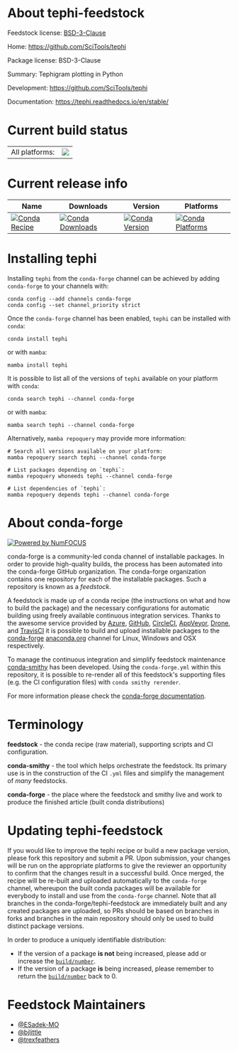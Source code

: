 About tephi-feedstock
=====================

Feedstock license: [BSD-3-Clause](https://github.com/conda-forge/tephi-feedstock/blob/main/LICENSE.txt)

Home: https://github.com/SciTools/tephi

Package license: BSD-3-Clause

Summary: Tephigram plotting in Python

Development: https://github.com/SciTools/tephi

Documentation: https://tephi.readthedocs.io/en/stable/

Current build status
====================


<table><tr><td>All platforms:</td>
    <td>
      <a href="https://dev.azure.com/conda-forge/feedstock-builds/_build/latest?definitionId=9875&branchName=main">
        <img src="https://dev.azure.com/conda-forge/feedstock-builds/_apis/build/status/tephi-feedstock?branchName=main">
      </a>
    </td>
  </tr>
</table>

Current release info
====================

| Name | Downloads | Version | Platforms |
| --- | --- | --- | --- |
| [![Conda Recipe](https://img.shields.io/badge/recipe-tephi-green.svg)](https://anaconda.org/conda-forge/tephi) | [![Conda Downloads](https://img.shields.io/conda/dn/conda-forge/tephi.svg)](https://anaconda.org/conda-forge/tephi) | [![Conda Version](https://img.shields.io/conda/vn/conda-forge/tephi.svg)](https://anaconda.org/conda-forge/tephi) | [![Conda Platforms](https://img.shields.io/conda/pn/conda-forge/tephi.svg)](https://anaconda.org/conda-forge/tephi) |

Installing tephi
================

Installing `tephi` from the `conda-forge` channel can be achieved by adding `conda-forge` to your channels with:

```
conda config --add channels conda-forge
conda config --set channel_priority strict
```

Once the `conda-forge` channel has been enabled, `tephi` can be installed with `conda`:

```
conda install tephi
```

or with `mamba`:

```
mamba install tephi
```

It is possible to list all of the versions of `tephi` available on your platform with `conda`:

```
conda search tephi --channel conda-forge
```

or with `mamba`:

```
mamba search tephi --channel conda-forge
```

Alternatively, `mamba repoquery` may provide more information:

```
# Search all versions available on your platform:
mamba repoquery search tephi --channel conda-forge

# List packages depending on `tephi`:
mamba repoquery whoneeds tephi --channel conda-forge

# List dependencies of `tephi`:
mamba repoquery depends tephi --channel conda-forge
```


About conda-forge
=================

[![Powered by
NumFOCUS](https://img.shields.io/badge/powered%20by-NumFOCUS-orange.svg?style=flat&colorA=E1523D&colorB=007D8A)](https://numfocus.org)

conda-forge is a community-led conda channel of installable packages.
In order to provide high-quality builds, the process has been automated into the
conda-forge GitHub organization. The conda-forge organization contains one repository
for each of the installable packages. Such a repository is known as a *feedstock*.

A feedstock is made up of a conda recipe (the instructions on what and how to build
the package) and the necessary configurations for automatic building using freely
available continuous integration services. Thanks to the awesome service provided by
[Azure](https://azure.microsoft.com/en-us/services/devops/), [GitHub](https://github.com/),
[CircleCI](https://circleci.com/), [AppVeyor](https://www.appveyor.com/),
[Drone](https://cloud.drone.io/welcome), and [TravisCI](https://travis-ci.com/)
it is possible to build and upload installable packages to the
[conda-forge](https://anaconda.org/conda-forge) [anaconda.org](https://anaconda.org/)
channel for Linux, Windows and OSX respectively.

To manage the continuous integration and simplify feedstock maintenance
[conda-smithy](https://github.com/conda-forge/conda-smithy) has been developed.
Using the ``conda-forge.yml`` within this repository, it is possible to re-render all of
this feedstock's supporting files (e.g. the CI configuration files) with ``conda smithy rerender``.

For more information please check the [conda-forge documentation](https://conda-forge.org/docs/).

Terminology
===========

**feedstock** - the conda recipe (raw material), supporting scripts and CI configuration.

**conda-smithy** - the tool which helps orchestrate the feedstock.
                   Its primary use is in the construction of the CI ``.yml`` files
                   and simplify the management of *many* feedstocks.

**conda-forge** - the place where the feedstock and smithy live and work to
                  produce the finished article (built conda distributions)


Updating tephi-feedstock
========================

If you would like to improve the tephi recipe or build a new
package version, please fork this repository and submit a PR. Upon submission,
your changes will be run on the appropriate platforms to give the reviewer an
opportunity to confirm that the changes result in a successful build. Once
merged, the recipe will be re-built and uploaded automatically to the
`conda-forge` channel, whereupon the built conda packages will be available for
everybody to install and use from the `conda-forge` channel.
Note that all branches in the conda-forge/tephi-feedstock are
immediately built and any created packages are uploaded, so PRs should be based
on branches in forks and branches in the main repository should only be used to
build distinct package versions.

In order to produce a uniquely identifiable distribution:
 * If the version of a package **is not** being increased, please add or increase
   the [``build/number``](https://docs.conda.io/projects/conda-build/en/latest/resources/define-metadata.html#build-number-and-string).
 * If the version of a package **is** being increased, please remember to return
   the [``build/number``](https://docs.conda.io/projects/conda-build/en/latest/resources/define-metadata.html#build-number-and-string)
   back to 0.

Feedstock Maintainers
=====================

* [@ESadek-MO](https://github.com/ESadek-MO/)
* [@bjlittle](https://github.com/bjlittle/)
* [@trexfeathers](https://github.com/trexfeathers/)

